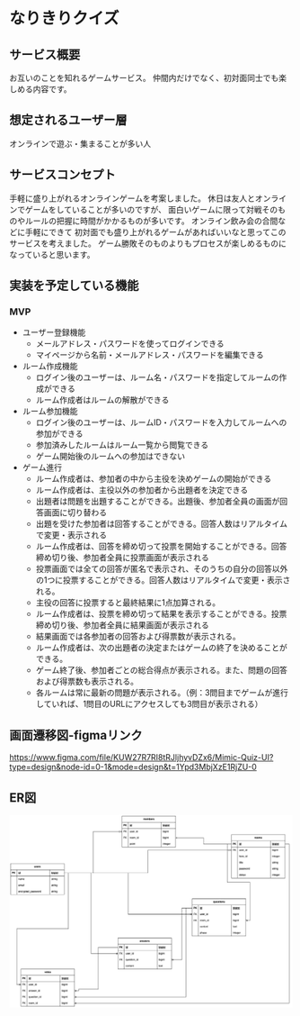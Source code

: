 # なりきりクイズ

## サービス概要
お互いのことを知れるゲームサービス。
仲間内だけでなく、初対面同士でも楽しめる内容です。

## 想定されるユーザー層
オンラインで遊ぶ・集まることが多い人

## サービスコンセプト
手軽に盛り上がれるオンラインゲームを考案しました。
休日は友人とオンラインでゲームをしていることが多いのですが、
面白いゲームに限って対戦そのものやルールの把握に時間がかかるものが多いです。
オンライン飲み会の合間などに手軽にできて
初対面でも盛り上がれるゲームがあればいいなと思ってこのサービスを考えました。
ゲーム勝敗そのものよりもプロセスが楽しめるものになっていると思います。

## 実装を予定している機能
### MVP
* ユーザー登録機能
  * メールアドレス・パスワードを使ってログインできる
  * マイページから名前・メールアドレス・パスワードを編集できる
* ルーム作成機能
  * ログイン後のユーザーは、ルーム名・パスワードを指定してルームの作成ができる
  * ルーム作成者はルームの解散ができる
* ルーム参加機能
  * ログイン後のユーザーは、ルームID・パスワードを入力してルームへの参加ができる
  * 参加済みしたルームはルーム一覧から閲覧できる
  * ゲーム開始後のルームへの参加はできない
* ゲーム進行
  * ルーム作成者は、参加者の中から主役を決めゲームの開始ができる
  * ルーム作成者は、主役以外の参加者から出題者を決定できる
  * 出題者は問題を出題することができる。出題後、参加者全員の画面が回答画面に切り替わる
  * 出題を受けた参加者は回答することができる。回答人数はリアルタイムで変更・表示される
  * ルーム作成者は、回答を締め切って投票を開始することができる。回答締め切り後、参加者全員に投票画面が表示される
  * 投票画面では全ての回答が匿名で表示され、そのうちの自分の回答以外の1つに投票することができる。回答人数はリアルタイムで変更・表示される。
  * 主役の回答に投票すると最終結果に1点加算される。
  * ルーム作成者は、投票を締め切って結果を表示することができる。投票締め切り後、参加者全員に結果画面が表示される
  * 結果画面では各参加者の回答および得票数が表示される。
  * ルーム作成者は、次の出題者の決定またはゲームの終了を決めることができる。
  * ゲーム終了後、参加者ごとの総合得点が表示される。また、問題の回答および得票数も表示される。
  * 各ルームは常に最新の問題が表示される。（例：3問目までゲームが進行していれば、1問目のURLにアクセスしても3問目が表示される）

## 画面遷移図-figmaリンク
https://www.figma.com/file/KUW27R7RI8tRJljhyvDZx6/Mimic-Quiz-UI?type=design&node-id=0-1&mode=design&t=1Ypd3MbjXzE1RjZU-0

## ER図
![](2023-09-05-19-11-50.png)